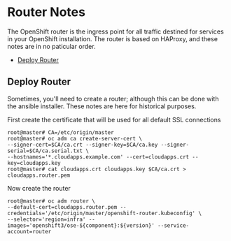 # Router Notes

The OpenShift router is the ingress point for all traffic destined for services in your OpenShift installation. The router is based on HAProxy, and these notes are in no paticular order.

* [Deploy Router](#deploy-router)

## Deploy Router

Sometimes, you'll need to create a router; although this can be done with the ansible installer. These notes are here for historical purposes.

First create the certificate that will be used for all default SSL connections

```
root@master# CA=/etc/origin/master
root@master# oc adm ca create-server-cert \
--signer-cert=$CA/ca.crt --signer-key=$CA/ca.key --signer-serial=$CA/ca.serial.txt \
--hostnames='*.cloudapps.example.com' --cert=cloudapps.crt --key=cloudapps.key
root@master# cat cloudapps.crt cloudapps.key $CA/ca.crt > cloudapps.router.pem
```

Now create the router

```
root@master# oc adm router \
--default-cert=cloudapps.router.pem --credentials='/etc/origin/master/openshift-router.kubeconfig' \
--selector='region=infra' --images='openshift3/ose-${component}:${version}' --service-account=router
```

